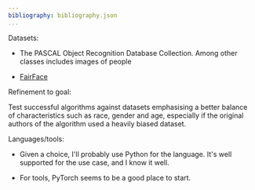 ```yaml
---
bibliography: bibliography.json
...
```


Datasets:

- The PASCAL Object Recognition Database Collection. Among other classes
includes images of people

- [FairFace](https://github.com/joojs/fairface)


Refinement to goal:

Test successful algorithms against datasets emphasising a better balance of
characteristics such as race, gender and age, especially if the original
authors of the algorithm used a heavily biased dataset.

Languages/tools:

- Given a choice, I'll probably use Python for the language. It's well
supported for the use case, and I know it well.

- For tools, PyTorch seems to be a good place to start.
